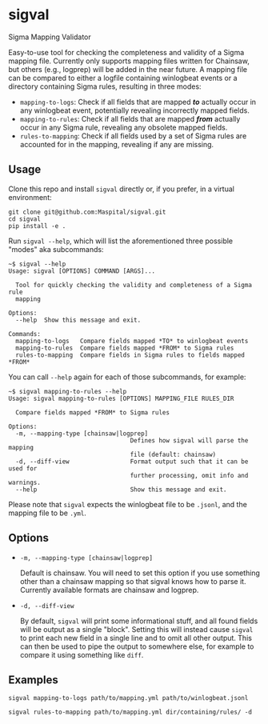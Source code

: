 # sigval
Sigma Mapping Validator

Easy-to-use tool for checking the completeness and validity of a Sigma mapping file.
Currently only supports mapping files written for Chainsaw, but others (e.g., logprep) will be added in the near future.
A mapping file can be compared to either a logfile containing winlogbeat events or a directory containing Sigma rules,
resulting in three modes:
- `mapping-to-logs`: Check if all fields that are mapped ***to*** actually occur in any winlogbeat event,
potentially revealing incorrectly mapped fields.
- `mapping-to-rules`: Check if all fields that are mapped ***from*** actually occur in any Sigma rule,
revealing any obsolete mapped fields.
- `rules-to-mapping`: Check if all fields used by a set of Sigma rules are accounted for in the mapping,
revealing if any are missing.


## Usage
Clone this repo and install `sigval` directly or, if you prefer, in a virtual environment:
```shell
git clone git@github.com:Maspital/sigval.git
cd sigval
pip install -e .
```

Run `sigval --help`, which will list the aforementioned three possible "modes" aka subcommands:
```
~$ sigval --help
Usage: sigval [OPTIONS] COMMAND [ARGS]...

  Tool for quickly checking the validity and completeness of a Sigma rule
  mapping

Options:
  --help  Show this message and exit.

Commands:
  mapping-to-logs   Compare fields mapped *TO* to winlogbeat events
  mapping-to-rules  Compare fields mapped *FROM* to Sigma rules
  rules-to-mapping  Compare fields in Sigma rules to fields mapped *FROM*
```

You can call `--help` again for each of those subcommands, for example:
```
~$ sigval mapping-to-rules --help
Usage: sigval mapping-to-rules [OPTIONS] MAPPING_FILE RULES_DIR

  Compare fields mapped *FROM* to Sigma rules

Options:
  -m, --mapping-type [chainsaw|logprep]
                                  Defines how sigval will parse the mapping
                                  file (default: chainsaw)
  -d, --diff-view                 Format output such that it can be used for
                                  further processing, omit info and warnings.
  --help                          Show this message and exit.
```
Please note that `sigval` expects the winlogbeat file to be `.jsonl`, and the mapping file to be `.yml`.


## Options
- `-m, --mapping-type [chainsaw|logprep]`

    Default is chainsaw.
    You will need to set this option if you use something other than a chainsaw mapping so that sigval knows how to parse it.
    Currently available formats are chainsaw and logprep.
- `-d, --diff-view `

    By default, `sigval` will print some informational stuff, and all found fields will be output as a single "block".
    Setting this will instead cause `sigval` to print each new field in a single line and to omit all other output.
    This can then be used to pipe the output to somewhere else, for example to compare it using something like `diff`.


## Examples

```shell
sigval mapping-to-logs path/to/mapping.yml path/to/winlogbeat.jsonl
```

```shell
sigval rules-to-mapping path/to/mapping.yml dir/containing/rules/ -d
```
